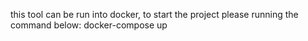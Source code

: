 this tool can be run into docker, to start the project please running the command below:
docker-compose up
